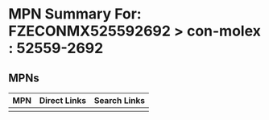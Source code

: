 



# MPN Summary For: FZECONMX525592692 > con-molex : 52559-2692

## MPNs
  

|MPN|Direct Links|Search Links|
| :--- | :--- | :--- |
||||
